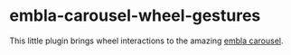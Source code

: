 # embla-carousel-wheel-gestures

This little plugin brings wheel interactions to the amazing [embla carousel](https://github.com/davidcetinkaya/embla-carousel).
